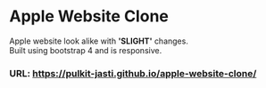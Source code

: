 # Apple Website Clone

Apple website look alike with **'SLIGHT'** changes.   
Built using bootstrap 4 and is responsive.   

### URL: https://pulkit-jasti.github.io/apple-website-clone/
